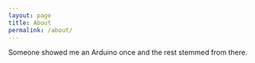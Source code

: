 ```yaml
---
layout: page
title: About
permalink: /about/
---
```


Someone showed me an Arduino once and the rest stemmed from there. 
